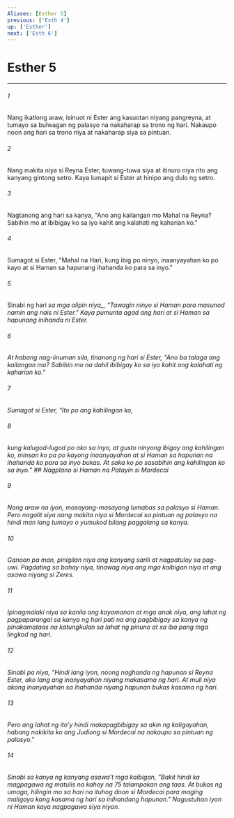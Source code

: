 ```yaml
---
Aliases: [Esther 5]
previous: ['Esth 4']
up: ['Esther']
next: ['Esth 6']
---
```

# Esther 5

***






















###### 1 










Nang ikatlong araw, isinuot ni Ester ang kasuotan niyang pangreyna, at tumayo sa bulwagan ng palasyo na nakaharap sa trono ng hari. Nakaupo noon ang hari sa trono niya at nakaharap siya sa pintuan. 





















###### 2 










Nang makita niya si Reyna Ester, tuwang-tuwa siya at itinuro niya rito ang kanyang gintong setro. Kaya lumapit si Ester at hinipo ang dulo ng setro. 





















###### 3 










Nagtanong ang hari sa kanya, "Ano ang kailangan mo Mahal na Reyna? Sabihin mo at ibibigay ko sa iyo kahit ang kalahati ng kaharian ko." 





















###### 4 










Sumagot si Ester, "Mahal na Hari, kung ibig po ninyo, inaanyayahan ko po kayo at si Haman sa hapunang ihahanda ko para sa inyo." 





















###### 5 










Sinabi ng hari <i class="trans-change">sa mga alipin niya_, "Tawagin ninyo si Haman para masunod namin ang nais ni Ester." Kaya pumunta agad ang hari at si Haman sa hapunang inihanda ni Ester. 





















###### 6 










At habang nag-iinuman sila, tinanong ng hari si Ester, "Ano ba talaga ang kailangan mo? Sabihin mo na dahil ibibigay ko sa iyo kahit ang kalahati ng kaharian ko." 





















###### 7 










Sumagot si Ester, "Ito po ang kahilingan ko, 





















###### 8 










kung kalugod-lugod po ako sa inyo, at gusto ninyong ibigay ang kahilingan ko, minsan ko pa po kayong inaanyayahan at si Haman sa hapunan na ihahanda ko para sa inyo bukas. At saka ko po sasabihin ang kahilingan ko sa inyo." ## Nagplano si Haman na Patayin si Mordecai 





















###### 9 










Nang araw na iyon, masayang-masayang lumabas sa palasyo si Haman. Pero nagalit siya nang makita niya si Mordecai sa pintuan ng palasyo na hindi man lang tumayo o yumukod bilang paggalang sa kanya. 





















###### 10 










Ganoon pa man, pinigilan niya ang kanyang sarili at nagpatuloy sa pag-uwi. Pagdating sa bahay niya, tinawag niya ang mga kaibigan niya at ang asawa niyang si Zeres. 





















###### 11 










Ipinagmalaki niya sa kanila ang kayamanan at mga anak niya, ang lahat ng pagpaparangal sa kanya ng hari pati na ang pagbibigay sa kanya ng pinakamataas na katungkulan sa lahat ng pinuno at sa iba pang mga lingkod ng hari. 





















###### 12 










Sinabi pa niya, "Hindi lang iyon, noong naghanda ng hapunan si Reyna Ester, ako lang ang inanyayahan niyang makasama ng hari. At muli niya akong inanyayahan sa ihahanda niyang hapunan bukas kasama ng hari. 





















###### 13 










Pero ang lahat ng itoʼy hindi makapagbibigay sa akin ng kaligayahan, habang nakikita ko ang Judiong si Mordecai na nakaupo sa pintuan ng palasyo." 





















###### 14 










Sinabi sa kanya ng kanyang asawaʼt mga kaibigan, "Bakit hindi ka magpagawa ng matulis na kahoy na 75 talampakan ang taas. At bukas ng umaga, hilingin mo sa hari na ituhog doon si Mordecai para maging maligaya kang kasama ng hari sa inihandang hapunan." Nagustuhan iyon ni Haman kaya nagpagawa siya niyon.
